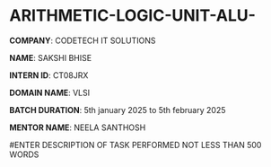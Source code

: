 # ARITHMETIC-LOGIC-UNIT-ALU-

**COMPANY**: CODETECH IT SOLUTIONS

**NAME**: SAKSHI BHISE

**INTERN ID**: CT08JRX

**DOMAIN NAME**: VLSI

**BATCH DURATION**: 5th january 2025 to 5th february 2025

**MENTOR NAME**: NEELA SANTHOSH

#ENTER DESCRIPTION OF TASK PERFORMED NOT LESS THAN 500 WORDS
